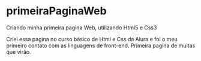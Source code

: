 # primeiraPaginaWeb
Criando minha primeira pagina Web, utilizando Html5 e Css3

Criei essa pagina no curso básico de Html e Css da Alura e foi o meu primeiro contato com as linguagens de front-end.
Primeira pagina de muitas que virão.
